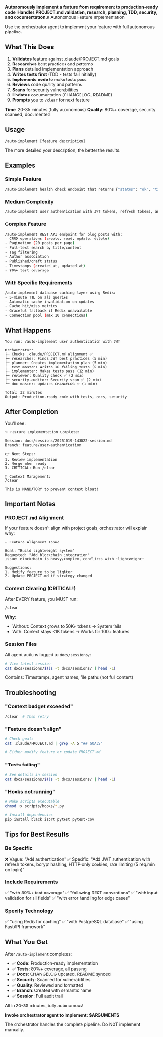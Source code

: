 

**Autonomously implement a feature from requirement to production-ready code. Handles PROJECT.md validation, research, planning, TDD, security, and documentation.**# Autonomous Feature Implementation

Use the orchestrator agent to implement your feature with full autonomous pipeline.

## What This Does

1. **Validates** feature against .claude/PROJECT.md goals
2. **Researches** best practices and patterns
3. **Plans** detailed implementation approach
4. **Writes tests first** (TDD - tests fail initially)
5. **Implements code** to make tests pass
6. **Reviews** code quality and patterns
7. **Scans** for security vulnerabilities
8. **Updates** documentation (CHANGELOG, README)
9. **Prompts** you to `/clear` for next feature

**Time**: 20-35 minutes (fully autonomous)
**Quality**: 80%+ coverage, security scanned, documented

## Usage

```bash
/auto-implement [feature description]
```

The more detailed your description, the better the results.

## Examples

### Simple Feature
```bash
/auto-implement health check endpoint that returns {"status": "ok", "timestamp": "now"}
```

### Medium Complexity
```bash
/auto-implement user authentication with JWT tokens, refresh tokens, and password hashing
```

### Complex Feature
```bash
/auto-implement REST API endpoint for blog posts with:
- CRUD operations (create, read, update, delete)
- Pagination (20 posts per page)
- Full-text search by title/content
- Tag filtering
- Author association
- Published/draft status
- Timestamps (created_at, updated_at)
- 80%+ test coverage
```

### With Specific Requirements
```bash
/auto-implement database caching layer using Redis:
- 5-minute TTL on all queries
- Automatic cache invalidation on updates
- Cache hit/miss metrics
- Graceful fallback if Redis unavailable
- Connection pool (max 10 connections)
```

## What Happens

```
You run: /auto-implement user authentication with JWT

Orchestrator:
├─ Checks .claude/PROJECT.md alignment ✅
├─ researcher: Finds JWT best practices (5 min)
├─ planner: Creates implementation plan (5 min)
├─ test-master: Writes 18 failing tests (5 min)
├─ implementer: Makes tests pass (12 min)
├─ reviewer: Quality check ✅ (2 min)
├─ security-auditor: Security scan ✅ (2 min)
└─ doc-master: Updates CHANGELOG ✅ (1 min)

Total: 32 minutes
Output: Production-ready code with tests, docs, security
```

## After Completion

You'll see:

```
✨ Feature Implementation Complete!

Session: docs/sessions/20251019-143022-session.md
Branch: feature/user-authentication

👉 Next Steps:
1. Review implementation
2. Merge when ready
3. CRITICAL: Run /clear

🧹 Context Management:
/clear

This is MANDATORY to prevent context bloat!
```

## Important Notes

### PROJECT.md Alignment

If your feature doesn't align with project goals, orchestrator will explain why:

```
⚠️ Feature Alignment Issue

Goal: "Build lightweight system"
Requested: "Add blockchain integration"
Issue: Blockchain is heavy/complex, conflicts with "lightweight"

Suggestions:
1. Modify feature to be lighter
2. Update PROJECT.md if strategy changed
```

### Context Clearing (CRITICAL!)

After EVERY feature, you MUST run:

```bash
/clear
```

**Why**:
- Without: Context grows to 50K+ tokens → System fails
- With: Context stays <1K tokens → Works for 100+ features

### Session Files

All agent actions logged to `docs/sessions/`:

```bash
# View latest session
cat docs/sessions/$(ls -t docs/sessions/ | head -1)
```

Contains: Timestamps, agent names, file paths (not full content)

## Troubleshooting

### "Context budget exceeded"
```bash
/clear  # Then retry
```

### "Feature doesn't align"
```bash
# Check goals
cat .claude/PROJECT.md | grep -A 5 "## GOALS"

# Either modify feature or update PROJECT.md
```

### "Tests failing"
```bash
# See details in session
cat docs/sessions/$(ls -t docs/sessions/ | head -1)
```

### "Hooks not running"
```bash
# Make scripts executable
chmod +x scripts/hooks/*.py

# Install dependencies
pip install black isort pytest pytest-cov
```

## Tips for Best Results

### Be Specific

❌ Vague: "Add authentication"
✅ Specific: "Add JWT authentication with refresh tokens, bcrypt hashing, HTTP-only cookies, rate limiting (5 req/min on login)"

### Include Requirements

✅ "with 80%+ test coverage"
✅ "following REST conventions"
✅ "with input validation for all fields"
✅ "with error handling for edge cases"

### Specify Technology

✅ "using Redis for caching"
✅ "with PostgreSQL database"
✅ "using FastAPI framework"

## What You Get

After `/auto-implement` completes:

- ✅ **Code**: Production-ready implementation
- ✅ **Tests**: 80%+ coverage, all passing
- ✅ **Docs**: CHANGELOG updated, README synced
- ✅ **Security**: Scanned for vulnerabilities
- ✅ **Quality**: Reviewed and formatted
- ✅ **Branch**: Created with semantic name
- ✅ **Session**: Full audit trail

All in 20-35 minutes, fully autonomous!


**Invoke orchestrator agent to implement: $ARGUMENTS**

The orchestrator handles the complete pipeline. Do NOT implement manually.
